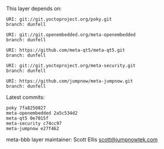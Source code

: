 This layer depends on:

    URI: git://git.yoctoproject.org/poky.git
    branch: dunfell

    URI: git://git.openembedded.org/meta-openembedded
    branch: dunfell

    URI: https://github.com/meta-qt5/meta-qt5.git
    branch: dunfell

    URI: git://git.yoctoproject.org/meta-security.git
    branch: dunfell

    URI: https://github.com/jumpnow/meta-jumpnow.git
    branch: dunfell


Latest commits:

    poky 7fa8250827
    meta-openembedded 2a5c534d2
    meta-qt5 0e7015f
    meta-security c74cc97
    meta-jumpnow e27f462


meta-bbb layer maintainer: Scott Ellis <scott@jumpnowtek.com>
